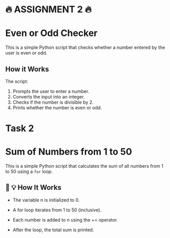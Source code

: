 # **🔥 ASSIGNMENT 2 🔥**
# Even or Odd Checker

This is a simple Python script that checks whether a number entered by the user is even or odd.

## How it Works

The script:
1. Prompts the user to enter a number.
2. Converts the input into an integer.
3. Checks if the number is divisible by 2.
4. Prints whether the number is even or odd.


#  Task 2 

# Sum of Numbers from 1 to 50

This is a simple Python script that calculates the sum of all numbers from 1 to 50 using a `for` loop.

## 📜 💡 How It Works

- The variable n is initialized to 0.

- A for loop iterates from 1 to 50 (inclusive).

- Each number is added to n using the += operator.

- After the loop, the total sum is printed.
